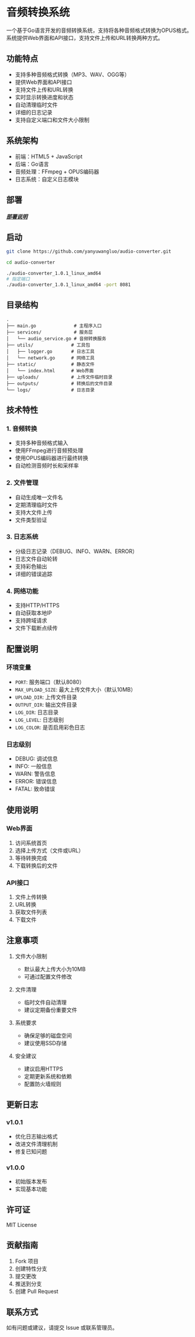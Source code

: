 # 音频转换系统

一个基于Go语言开发的音频转换系统，支持将各种音频格式转换为OPUS格式。系统提供Web界面和API接口，支持文件上传和URL转换两种方式。

## 功能特点

- 支持多种音频格式转换（MP3、WAV、OGG等）
- 提供Web界面和API接口
- 支持文件上传和URL转换
- 实时显示转换进度和状态
- 自动清理临时文件
- 详细的日志记录
- 支持自定义端口和文件大小限制

## 系统架构

- 前端：HTML5 + JavaScript
- 后端：Go语言
- 音频处理：FFmpeg + OPUS编码器
- 日志系统：自定义日志模块

## 部署

#####  <a href="bushu.md">部署说明</a>

## 启动
```bash
git clone https://github.com/yanyuwangluo/audio-converter.git

cd audio-converter

./audio-converter_1.0.1_linux_amd64
# 指定端口
./audio-converter_1.0.1_linux_amd64 -port 8081
```
## 目录结构

```
.
├── main.go              # 主程序入口
├── services/            # 服务层
│   └── audio_service.go # 音频转换服务
├── utils/              # 工具包
│   ├── logger.go       # 日志工具
│   └── network.go      # 网络工具
├── static/             # 静态文件
│   └── index.html      # Web界面
├── uploads/            # 上传文件临时目录
├── outputs/            # 转换后的文件目录
└── logs/               # 日志目录
```

## 技术特性

### 1. 音频转换
- 支持多种音频格式输入
- 使用FFmpeg进行音频预处理
- 使用OPUS编码器进行最终转换
- 自动检测音频时长和采样率

### 2. 文件管理
- 自动生成唯一文件名
- 定期清理临时文件
- 支持大文件上传
- 文件类型验证

### 3. 日志系统
- 分级日志记录（DEBUG、INFO、WARN、ERROR）
- 日志文件自动轮转
- 支持彩色输出
- 详细的错误追踪

### 4. 网络功能
- 支持HTTP/HTTPS
- 自动获取本地IP
- 支持跨域请求
- 文件下载断点续传

## 配置说明

### 环境变量
- `PORT`: 服务端口（默认8080）
- `MAX_UPLOAD_SIZE`: 最大上传文件大小（默认10MB）
- `UPLOAD_DIR`: 上传文件目录
- `OUTPUT_DIR`: 输出文件目录
- `LOG_DIR`: 日志目录
- `LOG_LEVEL`: 日志级别
- `LOG_COLOR`: 是否启用彩色日志

### 日志级别
- DEBUG: 调试信息
- INFO: 一般信息
- WARN: 警告信息
- ERROR: 错误信息
- FATAL: 致命错误

## 使用说明

### Web界面
1. 访问系统首页
2. 选择上传方式（文件或URL）
3. 等待转换完成
4. 下载转换后的文件

### API接口
1. 文件上传转换
2. URL转换
3. 获取文件列表
4. 下载文件

## 注意事项

1. 文件大小限制
   - 默认最大上传大小为10MB
   - 可通过配置文件修改

2. 文件清理
   - 临时文件自动清理
   - 建议定期备份重要文件

3. 系统要求
   - 确保足够的磁盘空间
   - 建议使用SSD存储

4. 安全建议
   - 建议启用HTTPS
   - 定期更新系统和依赖
   - 配置防火墙规则

## 更新日志

### v1.0.1
- 优化日志输出格式
- 改进文件清理机制
- 修复已知问题

### v1.0.0
- 初始版本发布
- 实现基本功能

## 许可证

MIT License

## 贡献指南

1. Fork 项目
2. 创建特性分支
3. 提交更改
4. 推送到分支
5. 创建 Pull Request

## 联系方式

如有问题或建议，请提交 Issue 或联系管理员。 